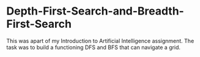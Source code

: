 # Depth-First-Search-and-Breadth-First-Search
This was apart of my Introduction to Artificial Intelligence assignment. The task was to build a functioning DFS and BFS that can navigate a grid. 
